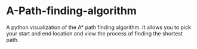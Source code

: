# A-Path-finding-algorithm
 A python visualization of the A* path finding algorithm. It allows you to pick your start and end location and view the process of finding the shortest path.
